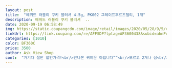```yaml
---
layout: post 
title:  "에뛰드 러블리 쿠키 블러셔 4.5g, PK002 그레이프후르츠젤리, 1개" 
description: 에뛰드 러블리 쿠키 블러셔  ..
date: 2020-09-19 06:58:49 
img: https://static.coupangcdn.com/image/retail/images/2020/05/28/9/5/e53d99ad-5a35-4b10-996a-fd712ce04477.jpg 
linkUrl: https://link.coupang.com/re/AFFSDP?lptag=AF3600438&subid=ahnPublicAsk&pageKey=1633211234&itemId=2785806777&vendorItemId=70775539566&traceid=V0-113-7e3624d3eb6b05f1 
categories: [1010] 
color: BF360C 
price: 3500 
author: Ask View Shop 
cont:  "거기다 절반 할인가격!<br/>만나본 귀여운 아입니다^^<br/>모르고 2개나 삼<br/>번개처럼 빠르게 주문 버튼 누르고<br/>사고 가격떨어짐 댕짱나<br/>사실 케이스가 귀여워서 구입<br/>색이 너무 붕 뜬다 나한테.<br/>.<br/><br/>에띄드 제품들은 품질면에선<br/>역시 귀욤.<br/>귀욤 합니다실물이<br/>이런 진핑크 치크가 필요 했기에<br/>이미 내겐 믿음을 줘서<br/>주문할 이유가 넘쳐 나쥬<br/>추가 할인까지<br/>친구꺼 써보고 제 얼굴 톤에 너무 잘받아서 사용중이에요 좋아요 ! 형광핑크끼가 돌아서 화사해보여요<br/>품질  의심은 없이 이쁘니까<br/>" 
---
```

